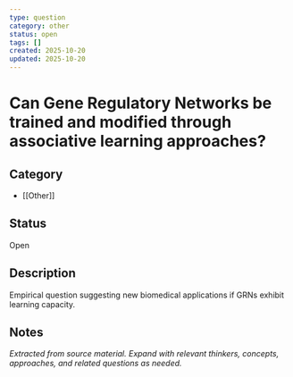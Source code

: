 ```yaml
---
type: question
category: other
status: open
tags: []
created: 2025-10-20
updated: 2025-10-20
---
```


# Can Gene Regulatory Networks be trained and modified through associative learning approaches?

## Category

- [[Other]]

## Status

Open

## Description

Empirical question suggesting new biomedical applications if GRNs exhibit learning capacity.

## Notes

*Extracted from source material. Expand with relevant thinkers, concepts, approaches, and related questions as needed.*
